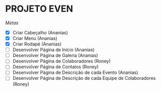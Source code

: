 # PROJETO EVEN
*Metas*
- [x] Criar Cabeçalho (Ananias)
- [x] Criar Menu  (Ananias)
- [x] Criar Rodapé  (Ananias)
- [ ] Desenvolver Página de Início (Ananias)
- [ ] Desenvolver Página de Galeria (Ananias)
- [ ] Desenvolver Página de Colaboradores (Roney)
- [ ] Desenvolver Página de Contatos (Roney)
- [ ] Desenvolver Página de Descrição de cada Evento (Ananias)
- [ ] Desenvolver Página de Descrição de cada Equipe de Colaboradores (Roney)